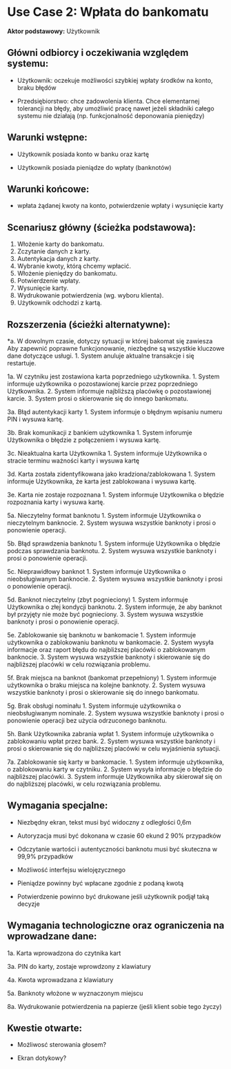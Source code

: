 Use Case 2: Wpłata do bankomatu
=====================

**Aktor podstawowy:** Użytkownik


Główni odbiorcy i oczekiwania względem systemu:
-----------------------------------------------

- Użytkownik: oczekuje możliwości szybkiej wpłaty środków na konto, braku błędów

- Przedsiębiorstwo: chce zadowolenia klienta. Chce elementarnej tolerancji na błędy, aby umożliwić pracę nawet jeżeli składniki całego systemu nie działają (np. funkcjonalność deponowania pieniędzy) 

Warunki wstępne:
----------------

- Użytkownik posiada konto w banku oraz kartę

- Użytkownik posiada pieniądze do wpłaty (banknotów)

Warunki końcowe:
----------------

- wpłata żądanej kwoty na konto, potwierdzenie wpłaty i wysunięcie karty

Scenariusz główny (ścieżka podstawowa):
---------------------------------------

1. Włożenie karty do bankomatu.
2. Zczytanie danych z karty.
3. Autentykacja danych z karty.
4. Wybranie kwoty, którą chcemy wpłacić.
5. Włożenie pieniędzy do bankomatu.
6. Potwierdzenie wpłaty.
7. Wysunięcie karty.
8. Wydrukowanie potwierdzenia (wg. wyboru klienta).
9. Użytkownik odchodzi z kartą.


Rozszerzenia (ścieżki alternatywne):
------------------------------------

*a. W dowolnym czasie, dotyczy sytuacji w której bakomat się zawiesza
    Aby zapewnić poprawne funkcjonowanie, niezbędne są wszystkie kluczowe dane dotyczące usługi.
    1. System anuluje aktualne transakcje i się restartuje.

1a. W czytniku jest zostawiona karta poprzedniego użytkownika.
    1. System informuje użytkownika o pozostawionej karcie przez poprzedniego Użytkownika.
    2. System informuje najbliższą placówkę o pozostawionej karcie.
    3. System prosi o skierowanie się do innego bankomatu.

3a. Błąd autentykacji karty
    1. System informuje o błędnym wpisaniu numeru PIN i wysuwa kartę.

3b. Brak komunikacji z bankiem użytkownika
    1. System inforumje Użytkownika o błędzie z połączeniem i wysuwa kartę.

3c. Nieaktualna karta Użytkownika
    1. System informuje Użytkownika o stracie terminu ważności karty i wysuwa kartę 

3d. Karta została zidentyfikowana jako kradziona/zablokowana
    1. System informuje Użytkownika, że karta jest zablokowana i wysuwa kartę.

3e. Karta nie zostaje rozpoznana
    1. System informuje Użytkownika o błędzie rozpoznania karty i wysuwa kartę.

5a. Nieczytelny format banknotu
    1. System informuje Użytkownika o nieczytelnym banknocie.
    2. System wysuwa wszystkie banknoty i prosi o ponowienie operacji.

5b. Błąd sprawdzenia banknotu
    1. System informuje Użytkownika o błędzie podczas sprawdzania banknotu.
    2. System wysuwa wszystkie banknoty i prosi o ponowienie operacji.

5c. Nieprawidłowy banknot
    1. System informuje Użytkownika o nieobsługiwanym banknocie.
    2. System wysuwa wszystkie banknoty i prosi o ponowienie operacji.

5d. Banknot nieczytelny (zbyt pognieciony)
    1. System informuje Użytkownika o złej kondycji banknotu.
    2. System informuje, że aby banknot był przyjęty nie może być pognieciony. 
    3. System wysuwa wszystkie banknoty i prosi o ponowienie operacji.

5e. Zablokowanie się banknotu w bankomacie
    1. System informuje użytkownika o zablokowaniu banknotu w bankomacie.
    2. System wysyła informacje oraz raport błędu do najbliższej placówki o zablokowanym banknocie.
    3. System wysuwa wszystkie banknoty i skierowanie się do najbliższej placówki w celu rozwiązania problemu.

5f. Brak miejsca na banknot (bankomat przepełniony)
    1. System informuje użytkownika o braku miejsca na kolejne banknoty.
    2. System wysuwa wszystkie banknoty i prosi o skierowanie się do innego bankomatu.

5g. Brak obsługi nominału
    1. System informuje użytkownika o nieobsługiwanym nominale.
    2. System wysuwa wszystkie banknoty i prosi o ponowienie operacji bez użycia odrzuconego banknotu.

5h. Bank Użytkownika zabrania wpłat
    1. System informuje użytkownika o zablokowaniu wpłat przez bank.
    2. System wysuwa wszystkie banknoty i prosi o skierowanie się do najbliższej placówki w celu wyjaśnienia sytuacji.

7a. Zablokowanie się karty w bankomacie.
    1. System informuje użytkownika, o zablokowaniu karty w czytniku.
    2. System wysyła informacje o błędzie do najbliższej placówki.
    3. System informuje Użytkownika aby skierował się on do najbliższej placówki, w celu rozwiązania problemu.


Wymagania specjalne:
--------------------

  - Niezbędny ekran, tekst musi być widoczny z odległości 0,6m

  - Autoryzacja musi być dokonana w czasie 60 ekund 2 90% przypadków

  - Odczytanie wartości i autentyczności banknotu musi być skuteczna w 99,9% przypadków

  - Możliwość interfejsu wielojęzycznego

  - Pieniądze powinny być wpłacane zgodnie z podaną kwotą

  - Potwierdzenie powinno być drukowane jeśli użytkownik podjął taką decyzje 

Wymagania technologiczne oraz ograniczenia na wprowadzane dane:
---------------------------------------------------------------

 1a. Karta wprowadzona do czytnika kart

 3a. PIN do karty, zostaje wprowdzony z klawiatury 

 4a. Kwota wprowadzana z klawiatury

 5a. Banknoty włożone w wyznaczonym miejscu

 8a. Wydrukowanie potwierdzenia na papierze (jeśli klient sobie tego życzy)

Kwestie otwarte:
----------------

  - Możliwosć sterowania głosem?

  - Ekran dotykowy?
 